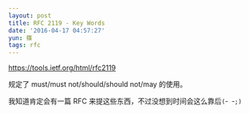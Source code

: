 ```yaml
---
layout: post
title: RFC 2119 - Key Words
date: '2016-04-17 04:57:27'
yun: 篠
tags: rfc
---
```


https://tools.ietf.org/html/rfc2119

规定了 must/must not/should/should not/may 的使用。

我知道肯定会有一篇 RFC 来提这些东西，不过没想到时间会这么靠后`(ｰ ｰ;)`
